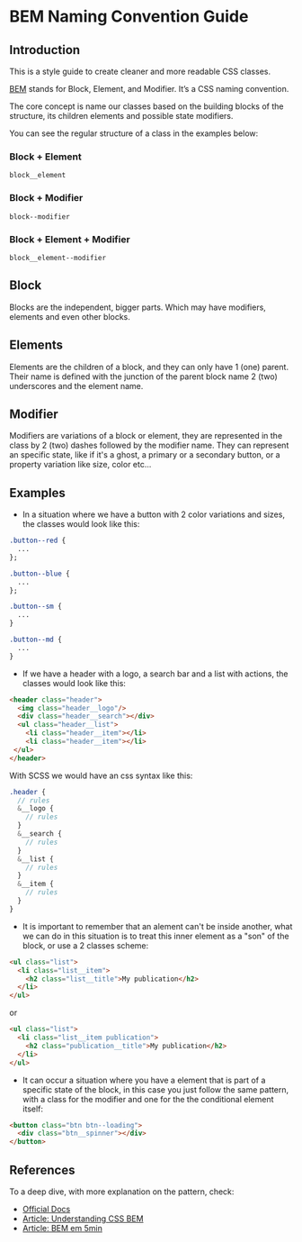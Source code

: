 # BEM Naming Convention Guide

## Introduction

This is a style guide to create cleaner and more readable CSS classes.

[BEM](https://en.bem.info/methodology/) stands for Block, Element, and Modifier. It’s a CSS naming convention.

The core concept is name our classes based on the building blocks of the structure, its children elements and possible state modifiers.

You can see the regular structure of a class in the examples below:

### Block + Element 

`block__element`

### Block + Modifier

`block--modifier`

### Block + Element + Modifier

`block__element--modifier`

## Block

Blocks are the independent, bigger parts. Which may have modifiers, elements and even other blocks.

## Elements

Elements are the children of a block, and they can only have 1 (one) parent. Their name is defined with the junction of the parent block name 2 (two) underscores and the element name.

## Modifier

Modifiers are variations of a block or element, they are represented in the class by 2 (two) dashes followed by the modifier name. They can represent an specific state, like if it's a ghost, a primary or a secondary button, or a property variation like size, color etc...

## Examples

- In a situation where we have a button with 2 color variations and sizes, the classes would look like this: 

```css
.button--red {
  ...
};

.button--blue {
  ...
};

.button--sm {
  ...
}

.button--md {
  ...
}
```
- If we have a header with a logo, a search bar and a list with actions, the classes would look like this: 

```html
<header class="header">
  <img class="header__logo"/>
  <div class="header__search"></div>
  <ul class="header__list">
    <li class="header__item"></li>
    <li class="header__item"></li>
 </ul>
</header>
```
With SCSS we would have an css syntax like this:

```scss
.header {
  // rules
  &__logo {
    // rules
  }
  &__search {
    // rules
  }
  &__list {
    // rules
  }
  &__item {
    // rules
  }
}
```

- It is important to remember that an alement can't be inside another, what we can do in this situation is to treat this inner element as a "son" of the block, or use a 2 classes scheme:

```html
<ul class="list">
  <li class="list__item">
    <h2 class="list__title">My publication</h2>
  </li>
</ul>
```
or
```html
<ul class="list">
  <li class="list__item publication">
    <h2 class="publication__title">My publication</h2>
  </li>
</ul>
```

- It can occur a situation where you have a element that is part of a specific state of the block, in this case you just follow the same pattern, with a class for the modifier and one for the the conditional element itself:

```html
<button class="btn btn--loading">
  <div class="btn__spinner"></div>
</button>
```

## References

To a deep dive, with more explanation on the pattern, check:

  - [Official Docs](https://en.bem.info/methodology/)
  - [Article: Understanding CSS BEM](https://codeburst.io/understanding-css-bem-naming-convention-a8cca116d252)
  - [Article: BEM em 5min](https://medium.com/trainingcenter/bem-em-5min-f5c80fd23439)
